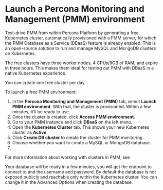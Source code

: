 # Launch a Percona Monitoring and Management (PMM) environment

Test-drive PMM from within Percona Platform by generating a free Kubernetes cluster, automatically provisioned with a PMM server, for which the PMM Database as a Service (DBaaS) feature is already enabled.
This is an open-source solution to run and manage MySQL and MongoDB clusters on Kubernetes.

The free clusters have three worker nodes, 4 CPUs/8GB of RAM, and expire in three hours. This makes them ideal for testing out PMM with DBaaS in a native Kubernetes experience.

You can create one free cluster per day.

To launch a free PMM environment:

1. In the **Percona Monitoring and Management (PMM)** tab, select **Launch PMM environment**. With that, the cluster is provisioned. Within a few minutes, it’ll be ready to use.
2. Once the cluster is created, click **Access PMM environment**.
3. Go to your PMM instance and click <i class="uil uil-database"></i> **DBaaS** on the left menu.
4. Open the **Kubernetes Cluster** tab. This shows your new Kubernetes cluster as **Active**.
5. Click **Create DB cluster** to create the cluster for PMM monitoring.
6. Choose whether you want to create a MySQL or MongoDB database.
7. 





For more information about working with clusters in PMM, see 



Your database will be ready in a few minutes, you will get the endpoint to connect to and the username and password. By default the database is not exposed publicly and reachable only within the Kubernetes cluster. You can change it in the Advanced Options when creating the database.